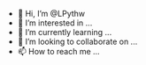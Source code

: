 - 👋 Hi, I’m @LPythw
- 👀 I’m interested in ...
- 🌱 I’m currently learning ...
- 💞️ I’m looking to collaborate on ...
- 📫 How to reach me ...

<!---
LPythw/LPythw is a ✨ special ✨ repository because its `README.md` (this file) appears on your GitHub profile.
You can click the Preview link to take a look at your changes.
--->
